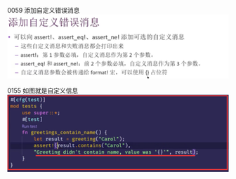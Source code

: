0059 添加自定义错误消息
![](../images/2021-07-08-11-08-29.png)

0155 如图就是自定义信息
![](../images/2021-07-08-11-16-40.png)
